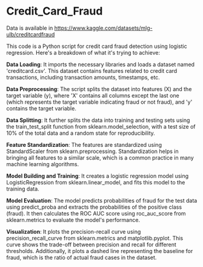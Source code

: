 # Credit_Card_Fraud
Data is available in https://www.kaggle.com/datasets/mlg-ulb/creditcardfraud


This code is a Python script for credit card fraud detection using logistic regression. Here's a breakdown of what it's trying to achieve:

**Data Loading**: It imports the necessary libraries and loads a dataset named 'creditcard.csv'. This dataset contains features related to credit card transactions, including transaction amounts, timestamps, etc.

**Data Preprocessing**: The script splits the dataset into features (X) and the target variable (y), where 'X' contains all columns except the last one (which represents the target variable indicating fraud or not fraud), and 'y' contains the target variable.

**Data Splitting**: It further splits the data into training and testing sets using the train_test_split function from sklearn.model_selection, with a test size of 10% of the total data and a random state for reproducibility.

**Feature Standardization**: The features are standardized using StandardScaler from sklearn.preprocessing. Standardization helps in bringing all features to a similar scale, which is a common practice in many machine learning algorithms.

**Model Building and Training**: It creates a logistic regression model using LogisticRegression from sklearn.linear_model, and fits this model to the training data.

**Model Evaluation**: The model predicts probabilities of fraud for the test data using predict_proba and extracts the probabilities of the positive class (fraud). It then calculates the ROC AUC score using roc_auc_score from sklearn.metrics to evaluate the model's performance.

**Visualization**: It plots the precision-recall curve using precision_recall_curve from sklearn.metrics and matplotlib.pyplot. This curve shows the trade-off between precision and recall for different thresholds. Additionally, it plots a dashed line representing the baseline for fraud, which is the ratio of actual fraud cases in the dataset.
